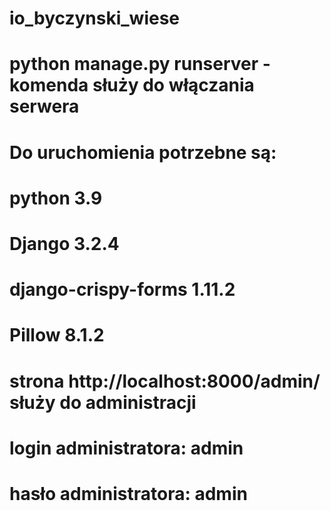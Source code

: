 # io_byczynski_wiese

# python manage.py runserver - komenda służy do włączania serwera
# Do uruchomienia potrzebne są:
#   python 3.9
#   Django 3.2.4
#   django-crispy-forms 1.11.2
#   Pillow 8.1.2

# strona http://localhost:8000/admin/ służy do administracji
# login administratora: admin
# hasło administratora: admin
